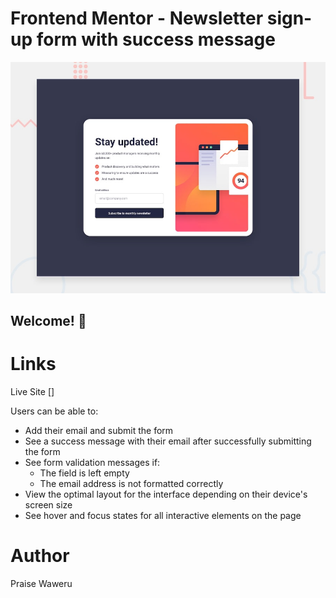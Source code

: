 # Frontend Mentor - Newsletter sign-up form with success message

![Design preview for the Newsletter sign-up form with success message coding challenge](./design/desktop-preview.jpg)

## Welcome! 👋

# Links
Live Site []

Users can be able to:

- Add their email and submit the form
- See a success message with their email after successfully submitting the form
- See form validation messages if:
  - The field is left empty
  - The email address is not formatted correctly
- View the optimal layout for the interface depending on their device's screen size
- See hover and focus states for all interactive elements on the page

# Author
Praise Waweru
